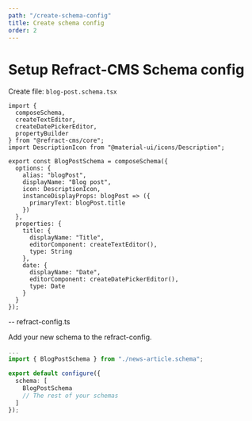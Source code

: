 ```yaml
---
path: "/create-schema-config"
title: Create schema config
order: 2
---
```


# Setup Refract-CMS Schema config

Create file: `blog-post.schema.tsx`

```tsx
import {
  composeSchema,
  createTextEditor,
  createDatePickerEditor,
  propertyBuilder
} from "@refract-cms/core";
import DescriptionIcon from "@material-ui/icons/Description";

export const BlogPostSchema = composeSchema({
  options: {
    alias: "blogPost",
    displayName: "Blog post",
    icon: DescriptionIcon,
    instanceDisplayProps: blogPost => ({
      primaryText: blogPost.title
    })
  },
  properties: {
    title: {
      displayName: "Title",
      editorComponent: createTextEditor(),
      type: String
    },
    date: {
      displayName: "Date",
      editorComponent: createDatePickerEditor(),
      type: Date
    }
  }
});
```

-- refract-config.ts

Add your new schema to the refract-config.

```typescript
...
import { BlogPostSchema } from "./news-article.schema";

export default configure({
  schema: [
    BlogPostSchema
    // The rest of your schemas
  ]
});
```
